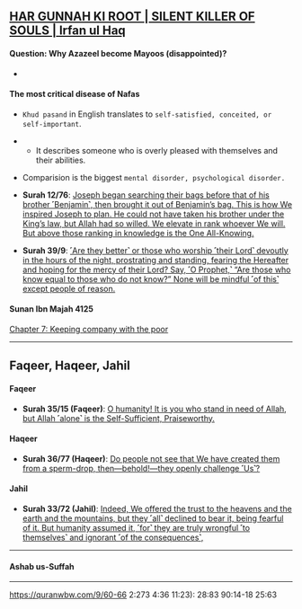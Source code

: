## [HAR GUNNAH KI ROOT | SILENT KILLER OF SOULS | Irfan ul Haq](https://www.youtube.com/watch?v=4E_NIK9phjw)

#### Question: Why Azazeel become Mayoos (disappointed)?
*

#### The most critical disease of Nafas
* `Khud pasand` in English translates to `self-satisfied, conceited, or self-important`.
* * It describes someone who is overly pleased with themselves and their abilities. 
* Comparision is the biggest `mental disorder, psychological disorder.`

* __Surah 12/76__: [Joseph began searching their bags before that of his brother ˹Benjamin˺, then brought it out of Benjamin’s bag. This is how We inspired Joseph to plan. He could not have taken his brother under the King’s law, but Allah had so willed. We elevate in rank whoever We will. But above those ranking in knowledge is the One All-Knowing.](https://quranwbw.com/12/76)

* __Surah 39/9__: [˹Are they better˺ or those who worship ˹their Lord˺ devoutly in the hours of the night, prostrating and standing, fearing the Hereafter and hoping for the mercy of their Lord? Say, ˹O Prophet,˺ “Are those who know equal to those who do not know?” None will be mindful ˹of this˺ except people of reason.](https://quranwbw.com/39/9)

#### Sunan Ibn Majah 4125
[Chapter 7: Keeping company with the poor](https://sunnah.com/ibnmajah:4125)

***


## Faqeer, Haqeer, Jahil

#### Faqeer
* __Surah 35/15 (Faqeer)__: [O humanity! It is you who stand in need of Allah, but Allah ˹alone˺ is the Self-Sufficient, Praiseworthy.](https://quranwbw.com/35/15)

#### Haqeer
* __Surah 36/77 (Haqeer)__: [Do people not see that We have created them from a sperm-drop, then—behold!—they openly challenge ˹Us˺?](https://quranwbw.com/36/77)

#### Jahil
* __Surah 33/72 (Jahil)__: [Indeed, We offered the trust to the heavens and the earth and the mountains, but they ˹all˺ declined to bear it, being fearful of it. But humanity assumed it, ˹for˺ they are truly wrongful ˹to themselves˺ and ignorant ˹of the consequences˺,](https://quranwbw.com/33/72)

***

#### Ashab us-Suffah

***

https://quranwbw.com/9/60-66
2:273
4:36
11:23):
28:83
90:14-18
25:63
